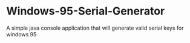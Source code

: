 # Windows-95-Serial-Generator
A simple java console application that will generate valid serial keys for windows 95

